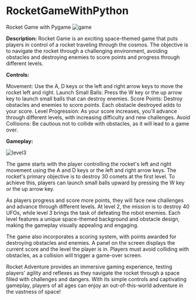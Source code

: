 # RocketGameWithPython
Rocket Game with Pygame
![game](https://github.com/Klajdis32/RocketGameWithPython/assets/130284006/7f51599a-b102-4950-a9d7-665d7c18e6f3)



**Description:**
Rocket Game is an exciting space-themed game that puts players in control of a rocket traveling through the cosmos. The objective is to navigate the rocket through a challenging environment, avoiding obstacles and destroying enemies to score points and progress through different levels.

**Controls:**

Movement: Use the A, D keys or the left and right arrow keys to move the rocket left and right.
Launch Small Balls: Press the W key or the up arrow key to launch small balls that can destroy enemies.
Score Points: Destroy obstacles and enemies to score points. Each obstacle destroyed adds to your score.
Level Progression: As your score increases, you'll advance through different levels, with increasing difficulty and new challenges.
Avoid Collisions: Be cautious not to collide with obstacles, as it will lead to a game over.

**Gameplay:**

![level3](https://github.com/Klajdis32/RocketGameWithPython/assets/130284006/b3d06e45-a5e3-4caa-acfe-9a0c58328aa1)



The game starts with the player controlling the rocket's left and right movement using the A and D keys or the left and right arrow keys. The rocket's primary objective is to destroy 30 comets at the first level. To achieve this, players can launch small balls upward by pressing the W key or the up arrow key.

As players progress and score more points, they will face new challenges and advance through different levels. At level 2, the mission is to destroy 40 UFOs, while level 3 brings the task of defeating the robot enemies. Each level features a unique space-themed background and obstacle design, making the gameplay visually appealing and engaging.

The game also incorporates a scoring system, with points awarded for destroying obstacles and enemies. A panel on the screen displays the current score and the level the player is in. Players must avoid colliding with obstacles, as a collision will trigger a game-over screen.

Rocket Adventure provides an immersive gaming experience, testing players' agility and reflexes as they navigate the rocket through a space filled with challenges and dangers. With its simple controls and captivating gameplay, players of all ages can enjoy an out-of-this-world adventure in the vastness of space!
